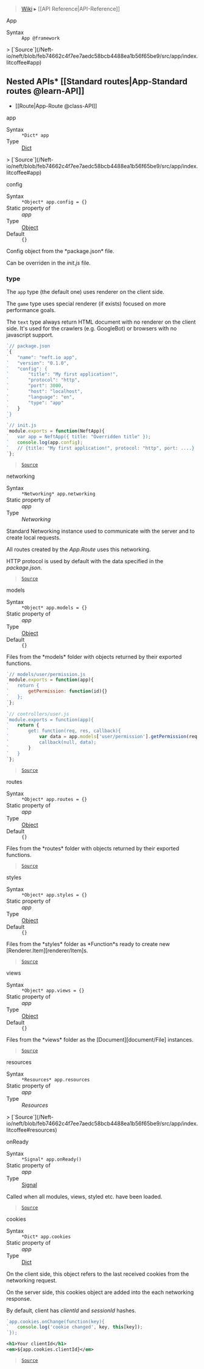 > [Wiki](Home) ▸ [[API Reference|API-Reference]]

App
<dl><dt>Syntax</dt><dd><code>App @framework</code></dd></dl>
> [`Source`](/Neft-io/neft/blob/feb74662c4f7ee7aedc58bcb4488ea1b56f65be9/src/app/index.litcoffee#app)

## Nested APIs* [[Standard routes|App-Standard routes @learn-API]]
* [[Route|App-Route @class-API]]

app
<dl><dt>Syntax</dt><dd><code>&#x2A;Dict&#x2A; app</code></dd><dt>Type</dt><dd><a href="/Neft-io/neft/wiki/Dict-API#class-dict">Dict</a></dd></dl>
> [`Source`](/Neft-io/neft/blob/feb74662c4f7ee7aedc58bcb4488ea1b56f65be9/src/app/index.litcoffee#app)

config
<dl><dt>Syntax</dt><dd><code>&#x2A;Object&#x2A; app.config = {}</code></dd><dt>Static property of</dt><dd><i>app</i></dd><dt>Type</dt><dd><a href="/Neft-io/neft/wiki/Utils-API#isobject">Object</a></dd><dt>Default</dt><dd><code>{}</code></dd></dl>
Config object from the *package.json* file.

Can be overriden in the *init.js* file.

### type

The `app` type (the default one) uses renderer on the client side.

The `game` type uses special renderer (if exists) focused on more performance goals.

The `text` type always return HTML document with no renderer on the client side.
It's used for the crawlers (e.g. GoogleBot) or browsers with no javascript support.

```javascript
`// package.json
`{
`   "name": "neft.io app",
`   "version": "0.1.0",
`   "config": {
`       "title": "My first application!",
`       "protocol": "http",
`       "port": 3000,
`       "host": "localhost",
`       "language": "en",
`       "type": "app"
`   }
`}
`
`// init.js
`module.exports = function(NeftApp){
`   var app = NeftApp({ title: "Overridden title" });
`   console.log(app.config);
`   // {title: "My first application!", protocol: "http", port: ....}
`};
```

> [`Source`](/Neft-io/neft/blob/feb74662c4f7ee7aedc58bcb4488ea1b56f65be9/src/app/index.litcoffee#type)

networking
<dl><dt>Syntax</dt><dd><code>&#x2A;Networking&#x2A; app.networking</code></dd><dt>Static property of</dt><dd><i>app</i></dd><dt>Type</dt><dd><i>Networking</i></dd></dl>
Standard Networking instance used to communicate
with the server and to create local requests.

All routes created by the *App.Route* uses this networking.

HTTP protocol is used by default with the data specified in the *package.json*.

> [`Source`](/Neft-io/neft/blob/feb74662c4f7ee7aedc58bcb4488ea1b56f65be9/src/app/index.litcoffee#networking)

models
<dl><dt>Syntax</dt><dd><code>&#x2A;Object&#x2A; app.models = {}</code></dd><dt>Static property of</dt><dd><i>app</i></dd><dt>Type</dt><dd><a href="/Neft-io/neft/wiki/Utils-API#isobject">Object</a></dd><dt>Default</dt><dd><code>{}</code></dd></dl>
Files from the *models* folder with objects returned by their exported functions.

```javascript
`// models/user/permission.js
`module.exports = function(app){
`   return {
`       getPermission: function(id){}
`   };
`};
`
`// controllers/user.js
`module.exports = function(app){
`   return {
`       get: function(req, res, callback){
`           var data = app.models['user/permission'].getPermission(req.params.userId);
`           callback(null, data);
`       }
`   }
`};
```

> [`Source`](/Neft-io/neft/blob/feb74662c4f7ee7aedc58bcb4488ea1b56f65be9/src/app/index.litcoffee#models)

routes
<dl><dt>Syntax</dt><dd><code>&#x2A;Object&#x2A; app.routes = {}</code></dd><dt>Static property of</dt><dd><i>app</i></dd><dt>Type</dt><dd><a href="/Neft-io/neft/wiki/Utils-API#isobject">Object</a></dd><dt>Default</dt><dd><code>{}</code></dd></dl>
Files from the *routes* folder with objects returned by their exported functions.

> [`Source`](/Neft-io/neft/blob/feb74662c4f7ee7aedc58bcb4488ea1b56f65be9/src/app/index.litcoffee#routes)

styles
<dl><dt>Syntax</dt><dd><code>&#x2A;Object&#x2A; app.styles = {}</code></dd><dt>Static property of</dt><dd><i>app</i></dd><dt>Type</dt><dd><a href="/Neft-io/neft/wiki/Utils-API#isobject">Object</a></dd><dt>Default</dt><dd><code>{}</code></dd></dl>
Files from the *styles* folder as *Function*s
ready to create new [Renderer.Item][renderer/Item]s.

> [`Source`](/Neft-io/neft/blob/feb74662c4f7ee7aedc58bcb4488ea1b56f65be9/src/app/index.litcoffee#styles)

views
<dl><dt>Syntax</dt><dd><code>&#x2A;Object&#x2A; app.views = {}</code></dd><dt>Static property of</dt><dd><i>app</i></dd><dt>Type</dt><dd><a href="/Neft-io/neft/wiki/Utils-API#isobject">Object</a></dd><dt>Default</dt><dd><code>{}</code></dd></dl>
Files from the *views* folder as the [Document][document/File] instances.

> [`Source`](/Neft-io/neft/blob/feb74662c4f7ee7aedc58bcb4488ea1b56f65be9/src/app/index.litcoffee#views)

resources
<dl><dt>Syntax</dt><dd><code>&#x2A;Resources&#x2A; app.resources</code></dd><dt>Static property of</dt><dd><i>app</i></dd><dt>Type</dt><dd><i>Resources</i></dd></dl>
> [`Source`](/Neft-io/neft/blob/feb74662c4f7ee7aedc58bcb4488ea1b56f65be9/src/app/index.litcoffee#resources)

onReady
<dl><dt>Syntax</dt><dd><code>&#x2A;Signal&#x2A; app.onReady()</code></dd><dt>Static property of</dt><dd><i>app</i></dd><dt>Type</dt><dd><a href="/Neft-io/neft/wiki/Signal-API#class-signal">Signal</a></dd></dl>
Called when all modules, views, styled etc. have been loaded.

> [`Source`](/Neft-io/neft/blob/feb74662c4f7ee7aedc58bcb4488ea1b56f65be9/src/app/index.litcoffee#onready)

cookies
<dl><dt>Syntax</dt><dd><code>&#x2A;Dict&#x2A; app.cookies</code></dd><dt>Static property of</dt><dd><i>app</i></dd><dt>Type</dt><dd><a href="/Neft-io/neft/wiki/Dict-API#class-dict">Dict</a></dd></dl>
On the client side, this object refers to the last received cookies
from the networking request.

On the server side, this cookies object are added into the each networking response.

By default, client has *clientId* and *sessionId* hashes.

```javascript
`app.cookies.onChange(function(key){
`   console.log('cookie changed', key, this[key]);
`});
```

```xml
<h1>Your clientId</h1>
<em>${app.cookies.clientId}</em>
```

> [`Source`](/Neft-io/neft/blob/feb74662c4f7ee7aedc58bcb4488ea1b56f65be9/src/app/index.litcoffee#cookies)

